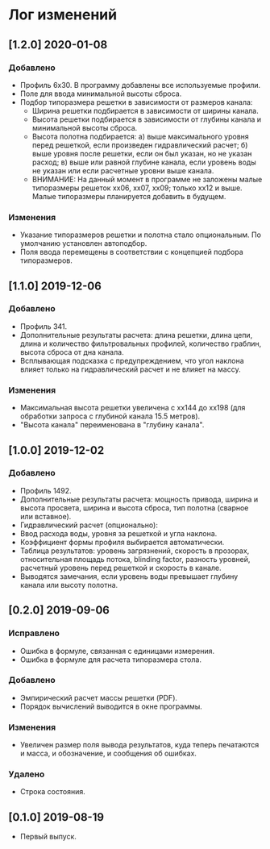﻿# Лог изменений

[//]: # (YYYY-MM-DD)
[//]: # (Added, Changed, Deprecated, Removed, Fixed, Security)
[//]: # (Добавлено, Изменения, Устарело, Удалено, Исправлено, Безопасность)

## [1.2.0] 2020-01-08

### Добавлено

- Профиль 6х30. В программу добавлены все используемые профили.
- Поле для ввода минимальной высоты сброса.
- Подбор типоразмера решетки в зависимости от размеров канала:
  - Ширина решетки подбирается в зависимости от ширины канала.
  - Высота решетки подбирается в зависимости от глубины канала и минимальной высоты сброса.
  - Высота полотна подбирается: а) выше максимального уровня перед решеткой, если произведен гидравлический расчет; б) выше уровня после решетки, если он был указан, но не указан расход; в) выше или равной глубине канала, если уровень воды не указан или если расчетные уровни выше канала.
  - ВНИМАНИЕ: На данный момент в программе не заложены малые типоразмеры решеток хх06, хх07, хх09; только хх12 и выше. Малые типоразмеры планируется добавить в будущем.

### Изменения

- Указание типоразмеров решетки и полотна стало опциональным. По умолчанию установлен автоподбор.
- Поля ввода перемещены в соответствии с концепцией подбора типоразмеров.

## [1.1.0] 2019-12-06

### Добавлено

- Профиль 341.
- Дополнительные результаты расчета: длина решетки, длина цепи, длина и количество фильтровальных профилей, количество граблин, высота сброса от дна канала.
- Всплывающая подсказка с предупреждением, что угол наклона влияет только на гидравлический расчет и не влияет на массу.

### Изменения

- Максимальная высота решетки увеличена с хх144 до хх198 (для обработки запроса с глубиной канала 15.5 метров).
- "Высота канала" переименована в "глубину канала".

## [1.0.0] 2019-12-02

### Добавлено

- Профиль 1492.
- Дополнительные результаты расчета: мощность привода, ширина и высота просвета, ширина и высота сброса, тип полотна (сварное или вставное).
- Гидравлический расчет (опционально):
 - Ввод расхода воды, уровня за решеткой и угла наклона.
 - Коэффициент формы профиля выбирается автоматически.
 - Таблица результатов: уровень загрязнений, скорость в прозорах, относительная площадь потока, blinding factor, разность уровней, расчетный уровень перед решеткой и скорость в канале.
 - Выводятся замечания, если уровень воды превышает глубину канала или высоту полотна.

## [0.2.0] 2019-09-06

### Исправлено

- Ошибка в формуле, связанная с единицами измерения.
- Ошибка в формуле для расчета типоразмера стола.

### Добавлено

- Эмпирический расчет массы решетки (PDF).
- Порядок вычислений выводится в окне программы.

### Изменения

- Увеличен размер поля вывода результатов, куда теперь печатаются и масса, и обозначение, и сообщения об ошибках.

### Удалено

- Строка состояния.

## [0.1.0] 2019-08-19

- Первый выпуск.